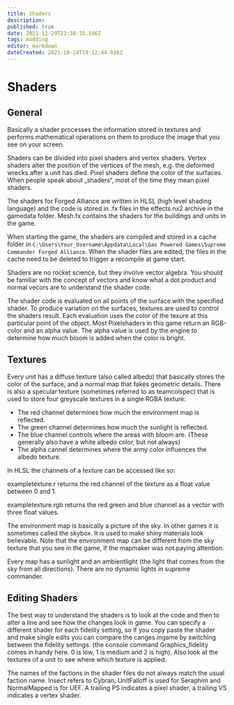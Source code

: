 ```yaml
---
title: Shaders
description: 
published: true
date: 2021-12-29T23:38:15.146Z
tags: modding
editor: markdown
dateCreated: 2021-10-24T19:12:44.016Z
---
```


# Shaders

## General

Basically a shader processes the information stored in textures and performs mathematical operations on them to produce the image that you see on your screen.

Shaders can be divided into pixel shaders and vertex shaders. Vertex shaders alter the position of the vertices of the mesh, e.g. the deformed wrecks after a unit has died. Pixel shaders define the color of the surfaces. When people speak about „shaders“, most of the time they mean pixel shaders.

The shaders for Forged Alliance are written in HLSL (high level shading language) and the code is stored in .fx files in the effects.nx2 archive in the gamedata folder. Mesh.fx contains the shaders for the buildings and units in the game.

When starting the game, the shaders are compiled and stored in a cache folder in `C:\Users\Your_Username\Appdata\Local\Gas Powered Games\Supreme Commander Forged Alliance`. When the shader files are edited, the files in the cache need to be deleted to trigger a recompile at game start.

Shaders are no rocket science, but they involve vector algebra. You should be familiar with the concept of vectors and know what a dot product and normal vecors are to understand the shader code.

The shader code is evaluated on all points of the surface with the specified shader. To produce variation on the surfaces, textures are used to control the shaders result. Each evaluation uses the color of the texure at this particular point of the object. Most Pixelshaders in this game return an RGB-color and an alpha value. The alpha value is used by the engine to determine how much bloom is added when the color is bright.

## Textures

Every unit has a diffuse texture (also called albedo) that basically stores the color of the surface, and a normal map that fakes geometric details. There is also a specular texture (sometimes referred to as teamcolspec) that is used to store four greyscale textures in a single RGBA texture:

- The red channel determines how much the environment map is reflected.
- The green channel determines how much the sunlight is reflected.
- The blue channel controls where the areas with bloom are. (These generally also have a white albedo color, but not always)
- The alpha cannel determines where the army color influences the albedo texture.

In HLSL the channels of a texture can be accessed like so:

exampletexture.r returns the red channel of the texture as a float value between 0 and 1.

exampletexture.rgb returns the red green and blue channel as a vector with three float values.

The environment map is basically a picture of the sky. In other games it is sometimes called the skybox. It is used to make shiny materials look believable. Note that the environment map can be different from the sky texture that you see in the game, if the mapmaker was not paying attention.

Every map has a sunlight and an ambientlight (the light that comes from the sky from all directions). There are no dynamic lights in supreme commander.

## Editing Shaders

The best way to understand the shaders is to look at the code and then to alter a line and see how the changes look in game. You can specify a different shader for each fidelity setting, so if you copy paste the shader and make single edits you can compare the canges ingame by switching between the fidelity settings. (the console command Graphics_fidelity comes in handy here. 0 is low, 1 is medium and 2 is high). Also look at the textures of a unit to see where which texture is applied.

The names of the factions in the shader files do not always match the usual faction name. Insect refers to Cybran, UnitFalloff is used for Seraphim and NormalMapped is for UEF. A trailing PS indicates a pixel shader, a trailing VS indicates a vertex shader. 